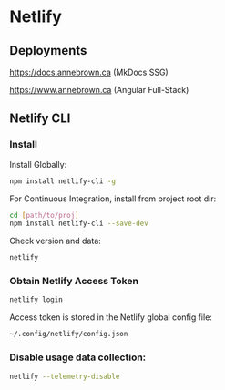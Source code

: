 # Netlify

## Deployments

<https://docs.annebrown.ca> (MkDocs SSG)

<https://www.annebrown.ca> (Angular Full-Stack)

## Netlify CLI

### Install

Install Globally:

```bash
npm install netlify-cli -g
```

For Continuous Integration, install from project root dir:

```bash
cd [path/to/proj]
npm install netlify-cli --save-dev
```




Check version and data:

```bash
netlify
```

### Obtain Netlify Access Token

```bash 
netlify login
```

Access token is stored in the Netlify global config file:

```bash
~/.config/netlify/config.json
```

### Disable usage data collection:

```bash
netlify --telemetry-disable
```

